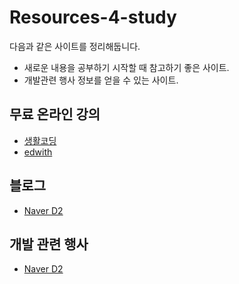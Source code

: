 # Resources-4-study
다음과 같은 사이트를 정리해둡니다.
- 새로운 내용을 공부하기 시작할 때 참고하기 좋은 사이트.
- 개발관련 행사 정보를 얻을 수 있는 사이트.

## 무료 온라인 강의
- [생활코딩](https://opentutorials.org/course/1)
- [edwith](https://www.edwith.org/)

## 블로그
- [Naver D2](https://d2.naver.com/helloworld)

## 개발 관련 행사
- [Naver D2](https://d2.naver.com/news)
